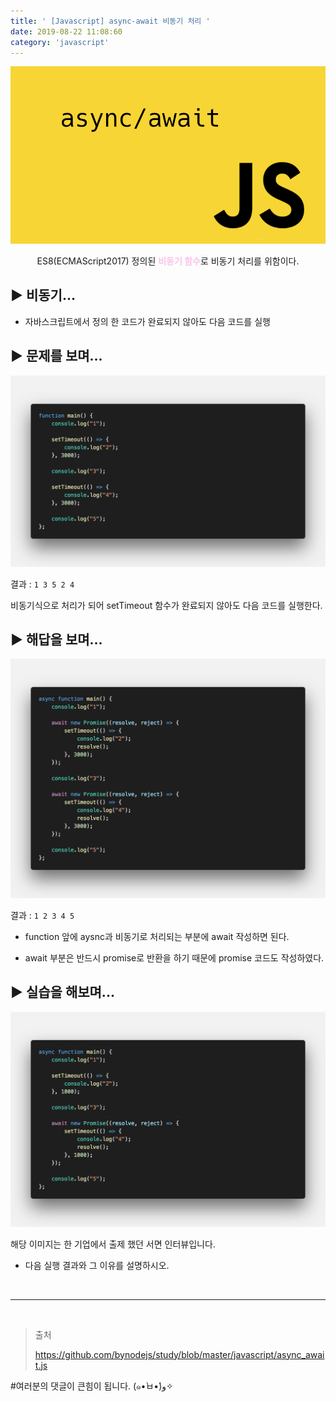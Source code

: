 ```yaml
---
title: ' [Javascript] async-await 비동기 처리 '
date: 2019-08-22 11:08:60
category: 'javascript'
---
```


![](../../../assets/javascript/async-await/javascript.async.await.0.png)

<center>ES8(ECMAScript2017) 정의된 <strong style="color:#fbc2eb">비동기 함수</strong>로 비동기 처리를 위함이다.</center>

## **▶︎ 비동기...**

- 자바스크립트에서 정의 한 코드가 완료되지 않아도 다음 코드를 실행

## **▶︎ 문제를 보며...**

![](../../../assets/javascript/async-await/javascript.async.await.1.png)

결과 : `1 3 5 2 4`

비동기식으로 처리가 되어 setTimeout 함수가 완료되지 않아도 다음 코드를 실행한다.

## **▶︎ 해답을 보며...**

![](../../../assets/javascript/async-await/javascript.async.await.2.png)

결과 : `1 2 3 4 5`

- function 앞에 aysnc과 비동기로 처리되는 부분에 await 작성하면 된다.

- await 부분은 반드시 promise로 반환을 하기 때문에 promise 코드도 작성하였다.

## **▶︎ 실습을 해보며...**

![](../../../assets/javascript/async-await/javascript.async.await.3.png)

해당 이미지는 한 기업에서 출제 했던 서면 인터뷰입니다.

- 다음 실행 결과와 그 이유를 설명하시오.

<br />

---

<br />

> 출처
>
> <a href="https://github.com/bynodejs/study/blob/master/javascript/async_await.js" target="_blank">https://github.com/bynodejs/study/blob/master/javascript/async_await.js</a>

#여러분의 댓글이 큰힘이 됩니다. (๑•̀ㅂ•́)و✧
